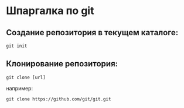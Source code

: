 # Шпаргалка по git

## Создание репозитория в текущем каталоге:
```
git init
```
## Клонирование репозитория:
```
git clone [url]
```
например:
```
git clone https://github.com/git/git.git
```
